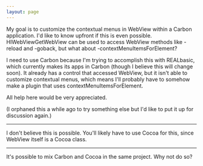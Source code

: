 ```yaml
---
layout: page
---
```


My goal is to customize the contextual menus in WebView within a Carbon application. I'd like to know upfront if this is even possible. HIWebViewGetWebView can be used to access WebView methods like     -reload and     -goback, but what about     -contextMenuItemsForElement?

I need to use Carbon because I'm trying to accomplish this with REALbasic, which currently makes its apps in Carbon (though I believe this will change soon). It already has a control that accessed WebView, but it isn't able to customize contextual menus, which means I'll probably have to somehow make a plugin that uses contextMenuItemsForElement.

All help here would be very appreciated.

(I orphaned this a while ago to try something else but I'd like to put it up for discussion again.)

----

I don't believe this is possible.  You'll likely have to use Cocoa for this, since WebView itself is a Cocoa class.

----

It's possible to mix Carbon and Cocoa in the same project. Why not do so?
